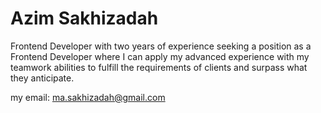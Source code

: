 # Azim Sakhizadah
Frontend Developer with two years of experience seeking a position as a Frontend Developer where I can apply my advanced experience with my teamwork abilities to fulfill the requirements of clients and surpass what they anticipate.

my email: ma.sakhizadah@gmail.com
